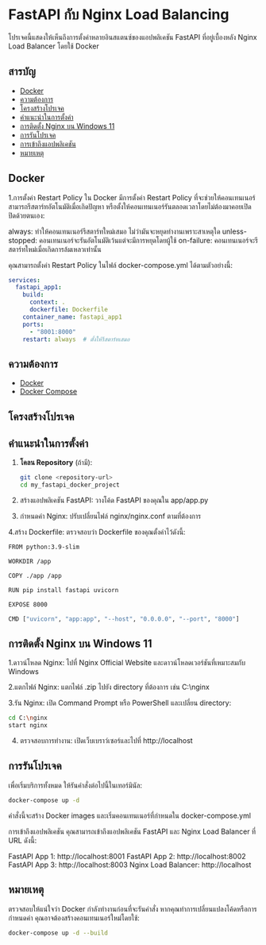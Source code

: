 # FastAPI กับ Nginx Load Balancing

โปรเจคนี้แสดงให้เห็นถึงการตั้งค่าหลายอินสแตนซ์ของแอปพลิเคชัน FastAPI ที่อยู่เบื้องหลัง Nginx Load Balancer โดยใช้ Docker

## สารบัญ

- [Docker](#Docker)
- [ความต้องการ](#ความต้องการ)
- [โครงสร้างโปรเจค](#โครงสร้างโปรเจค)
- [คำแนะนำในการตั้งค่า](#คำแนะนำในการตั้งค่า)
- [การติดตั้ง Nginx บน Windows 11](#การติดตั้ง-nginx-บน-windows-11)
- [การรันโปรเจค](#การรันโปรเจค)
- [การเข้าถึงแอปพลิเคชัน](#การเข้าถึงแอปพลิเคชัน)
- [หมายเหตุ](#หมายเหตุ)
  
## Docker
1.การตั้งค่า Restart Policy
ใน Docker มีการตั้งค่า Restart Policy ที่จะช่วยให้คอนเทนเนอร์สามารถรีสตาร์ทอัตโนมัติเมื่อเกิดปัญหา หรือตั้งให้คอนเทนเนอร์รันตลอดเวลาโดยไม่ต้องมาคอยเปิดปิดด้วยตนเอง:

always: ทำให้คอนเทนเนอร์รีสตาร์ทใหม่เสมอ ไม่ว่ามันจะหยุดทำงานเพราะสาเหตุใด
unless-stopped: คอนเทนเนอร์จะรันอัตโนมัติเว้นแต่จะมีการหยุดโดยผู้ใช้
on-failure: คอนเทนเนอร์จะรีสตาร์ทใหม่เมื่อเกิดการล้มเหลวเท่านั้น

คุณสามารถตั้งค่า Restart Policy ในไฟล์ docker-compose.yml ได้ตามตัวอย่างนี้:
```yml
services:
  fastapi_app1:
    build:
      context: .
      dockerfile: Dockerfile
    container_name: fastapi_app1
    ports:
      - "8001:8000"
    restart: always  # ตั้งให้รีสตาร์ทเสมอ
```

## ความต้องการ

- [Docker](https://www.docker.com/products/docker-desktop)
- [Docker Compose](https://docs.docker.com/compose/)

## โครงสร้างโปรเจค

## คำแนะนำในการตั้งค่า

1. **โคลน Repository** (ถ้ามี):
   ```bash
   git clone <repository-url>
   cd my_fastapi_docker_project

2. สร้างแอปพลิเคชัน FastAPI:
วางโค้ด FastAPI ของคุณใน app/app.py

3. กำหนดค่า Nginx:
ปรับเปลี่ยนไฟล์ nginx/nginx.conf ตามที่ต้องการ

4.สร้าง Dockerfile:
ตรวจสอบว่า Dockerfile ของคุณตั้งค่าไว้ดังนี้:
   ```bash
FROM python:3.9-slim

WORKDIR /app

COPY ./app /app

RUN pip install fastapi uvicorn

EXPOSE 8000

CMD ["uvicorn", "app:app", "--host", "0.0.0.0", "--port", "8000"]
```
## การติดตั้ง Nginx บน Windows 11



1.ดาวน์โหลด Nginx:
ไปที่ Nginx Official Website และดาวน์โหลดเวอร์ชันที่เหมาะสมกับ Windows

2.แตกไฟล์ Nginx:
แตกไฟล์ .zip ไปยัง directory ที่ต้องการ เช่น C:\nginx

3.รัน Nginx:
เปิด Command Prompt หรือ PowerShell และเปลี่ยน directory:
```bash
cd C:\nginx
start nginx
```
4. ตรวจสอบการทำงาน:
เปิดเว็บเบราว์เซอร์และไปที่ http://localhost

## การรันโปรเจค
เพื่อเริ่มบริการทั้งหมด ให้รันคำสั่งต่อไปนี้ในเทอร์มินัล:
```bash
docker-compose up -d
```
คำสั่งนี้จะสร้าง Docker images และเริ่มคอนเทนเนอร์ที่กำหนดใน docker-compose.yml

การเข้าถึงแอปพลิเคชัน
คุณสามารถเข้าถึงแอปพลิเคชัน FastAPI และ Nginx Load Balancer ที่ URL ดังนี้:

FastAPI App 1: http://localhost:8001
FastAPI App 2: http://localhost:8002
FastAPI App 3: http://localhost:8003
Nginx Load Balancer: http://localhost


## หมายเหตุ
ตรวจสอบให้แน่ใจว่า Docker กำลังทำงานก่อนที่จะรันคำสั่ง
หากคุณทำการเปลี่ยนแปลงโค้ดหรือการกำหนดค่า คุณอาจต้องสร้างคอนเทนเนอร์ใหม่โดยใช้:
```bash
docker-compose up -d --build
```




